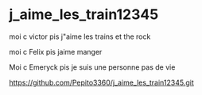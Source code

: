 # j_aime_les_train12345
moi c victor pis j"aime les trains et the rock

moi c Felix pis jaime manger

Moi c Emeryck pis je suis une personne pas de vie

https://github.com/Pepito3360/j_aime_les_train12345.git
